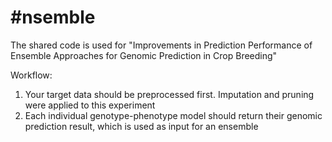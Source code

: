 # #nsemble

The shared code is used for "Improvements in Prediction Performance of Ensemble Approaches for Genomic Prediction in Crop Breeding"

Workflow:
1) Your target data should be preprocessed first. Imputation and pruning were applied to this experiment
2) Each individual genotype-phenotype model should return their genomic prediction result, which is used as input for an ensemble
